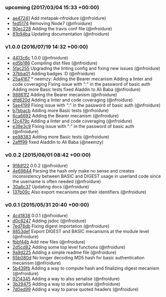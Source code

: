 
### upcoming (2017/03/04 15:33 +00:00)
- [ae47241](https://github.com/nfroidure/http-auth-utils/commit/ae4724123a06493ee72c91e7c5f448dde280440c) Add metapak-nfroidure (@nfroidure)
- [fed5174](https://github.com/nfroidure/http-auth-utils/commit/fed5174fe0981f1aa69731bd95935a76d35c2dad) Removing Node7 (@nfroidure)
- [90ec228](https://github.com/nfroidure/http-auth-utils/commit/90ec2282cf3c5446d168aa7dde530bf478aaf3a5) Adding the travis conf file (@nfroidure)
- [81b94ba](https://github.com/nfroidure/http-auth-utils/commit/81b94bae0e2ddc8d02e985f31edf580e0b9a987f) Updating documentation (@nfroidure)

### v1.0.0 (2016/07/19 14:32 +00:00)
- [4413c6c](https://github.com/nfroidure/http-auth-utils/commit/4413c6cad1a6f6eca3247d0fbe90a2aa63c857b4) 1.0.0 (@nfroidure)
- [ed5b186](https://github.com/nfroidure/http-auth-utils/commit/ed5b186b986319ba332da8bb273428f6924e2b30) Compiling dist files (@nfroidure)
- [5fac255](https://github.com/nfroidure/http-auth-utils/commit/5fac255a19dcf011f54d97709c4ced2d530afc2e) Upgrading the linting config and fixing new issues (@nfroidure)
- [37bba01](https://github.com/nfroidure/http-auth-utils/commit/37bba0186d1f41d2f7ca5006767416c3e7169ee2) Adding badges :D (@nfroidure)
- [25a4167](https://github.com/nfroidure/http-auth-utils/commit/25a4167dd5b500291bbfaf69aed4d2ed5dbc9dd2) * neemzy:   Adding the Bearer mecanism   Adding a linter and code coveraging   Fixing issue with ":" in the password of basic auth   Adding more Basic tests   fixed Aladdin to Ali Baba (@nfroidure)
- [98861f2](https://github.com/nfroidure/http-auth-utils/commit/98861f253298564d80c4ad9a6bf2d54a1042dead) Adding the Bearer mecanism (@nfroidure)
- [dfd620d](https://github.com/nfroidure/http-auth-utils/commit/dfd620d4d2c7c0dc5c6a9f6a6f68e7e3bbe0d577) Adding a linter and code coveraging (@nfroidure)
- [5ae4199](https://github.com/nfroidure/http-auth-utils/commit/5ae4199c10c1b783286f5875a00cb35703a49583) Fixing issue with ":" in the password of basic auth (@nfroidure)
- [b7bbacb](https://github.com/nfroidure/http-auth-utils/commit/b7bbacb471b7ed823f933137e5077fd15dbee48c) Adding more Basic tests (@nfroidure)
- [6ca6692](https://github.com/nfroidure/http-auth-utils/commit/6ca6692ad911c9ac9d53532e50ea2ad423348287) Adding the Bearer mecanism (@nfroidure)
- [f2c479c](https://github.com/nfroidure/http-auth-utils/commit/f2c479ce45581775b956b4ba813fa17c7257893b) Adding a linter and code coveraging (@nfroidure)
- [e39e3c9](https://github.com/nfroidure/http-auth-utils/commit/e39e3c9bc39b3058b0c5903e2b5d7c0b0f8a8393) Fixing issue with ":" in the password of basic auth (@nfroidure)
- [ee98383](https://github.com/nfroidure/http-auth-utils/commit/ee98383b67e156a0b387100bfe3a767ece95b68d) Adding more Basic tests (@nfroidure)
- [2afff99](https://github.com/nfroidure/http-auth-utils/commit/2afff99ce92ecc34bcd47283c4e8d14cbe321246) fixed Aladdin to Ali Baba (@neemzy)

### v0.0.2 (2015/06/01 08:42 +00:00)
- [9f8df22](https://github.com/nfroidure/http-auth-utils/commit/9f8df2217c6e583e77f599e54ff841b977e8f4d2) 0.0.2 (@nfroidure)
- [4e69844](https://github.com/nfroidure/http-auth-utils/commit/4e698448257529f7b6d1e8a7bf04dcb7fed3a4bd) Parsing the hash only make no sense and creates inconsistency between BASIC and DIGEST usage in userland code since the username is often needed (@nfroidure)
- [30a6c37](https://github.com/nfroidure/http-auth-utils/commit/30a6c377b442bce02e7635a8ede09f32f0fa0902) Updating docs (@nfroidure)
- [137b09c](https://github.com/nfroidure/http-auth-utils/commit/137b09c6aa5c99667bef50d9267ec9425516de64) Also export mecanisms per their identifiers (@nfroidure)

### v0.0.1 (2015/05/31 20:40 +00:00)
- [4cd1838](https://github.com/nfroidure/http-auth-utils/commit/4cd1838c8e63d6ee68ce4ad00c830806f63645cd) 0.0.1 (@nfroidure)
- [d0c8247](https://github.com/nfroidure/http-auth-utils/commit/d0c824790da095e5d49e5f2b5d248d47e47ed277) Adding jsdoc (@nfroidure)
- [7ed78db](https://github.com/nfroidure/http-auth-utils/commit/7ed78dbac99f69770a9f973ef3748e15206dfc96) Fixing digest importation (@nfroidure)
- [8853def](https://github.com/nfroidure/http-auth-utils/commit/8853def62424dad527aa583964becc6797a23387) Export DIGEST and BASIC mecanisms at the module level (@nfroidure)
- [fbbf44b](https://github.com/nfroidure/http-auth-utils/commit/fbbf44b8de76b7aa64fcc828ca598fb843ecc09d) Add new files (@nfroidure)
- [2d5cd82](https://github.com/nfroidure/http-auth-utils/commit/2d5cd82dc7ff45cf6cd54f0f7088e3dccf53edee) Adding some top level functions (@nfroidure)
- [9a9d225](https://github.com/nfroidure/http-auth-utils/commit/9a9d225f867a0e061868da32c65f01dbc3b9c631) Adding a simple readme file (@nfroidure)
- [65b080d](https://github.com/nfroidure/http-auth-utils/commit/65b080db4a19d46bc531809000d2c50ec6ec8a37) No longer decoding MD5 hash for basic authentication mecanism (@nfroidure)
- [5b439fb](https://github.com/nfroidure/http-auth-utils/commit/5b439fbe367899acaa32dc5df80ce91296f87cb1) Adding a way to compute hash and finalizing digest mecanism (@nfroidure)
- [9214345](https://github.com/nfroidure/http-auth-utils/commit/921434534bf65a2f8873db3b2e51f0d9d5642f36) Adding a way to also serialise (@nfroidure)
- [3b29475](https://github.com/nfroidure/http-auth-utils/commit/3b294750a62b4d6d269a4e8c5416c6289edfa3cb) Adding a way to also serialise (@nfroidure)
- [7d0ed99](https://github.com/nfroidure/http-auth-utils/commit/7d0ed99d53ccb8a2015e4ba6e5787d648c612ab2) Adding a way to parse quoted headers (@nfroidure)
